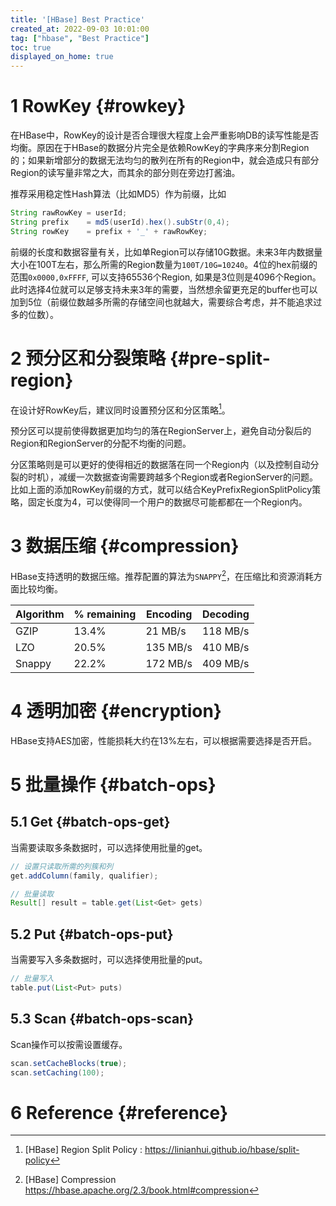 ```yaml
---
title: '[HBase] Best Practice'
created_at: 2022-09-03 10:01:00
tag: ["hbase", "Best Practice"]
toc: true
displayed_on_home: true
---
```


# 1 RowKey {#rowkey}

在HBase中，RowKey的设计是否合理很大程度上会严重影响DB的读写性能是否均衡。原因在于HBase的数据分片完全是依赖RowKey的字典序来分割Region的；如果新增部分的数据无法均匀的散列在所有的Region中，就会造成只有部分Region的读写量非常之大，而其余的部分则在旁边打酱油。

推荐采用稳定性Hash算法（比如MD5）作为前缀，比如
```java
String rawRowKey = userId;
String prefix    = md5(userId).hex().subStr(0,4);
String rowKey    = prefix + '_' + rawRowKey;
```
前缀的长度和数据容量有关，比如单Region可以存储10G数据。未来3年内数据量大小在100T左右，那么所需的Region数量为`100T/10G=10240`。4位的hex前缀的范围`0x0000,0xFFFF`, 可以支持65536个Region, 如果是3位则是4096个Region。此时选择4位就可以足够支持未来3年的需要，当然想余留更充足的buffer也可以加到5位（前缀位数越多所需的存储空间也就越大，需要综合考虑，并不能追求过多的位数）。

# 2 预分区和分裂策略 {#pre-split-region}

在设计好RowKey后，建议同时设置预分区和分区策略[^split-policy]。

预分区可以提前使得数据更加均匀的落在RegionServer上，避免自动分裂后的Region和RegionServer的分配不均衡的问题。

分区策略则是可以更好的使得相近的数据落在同一个Region内（以及控制自动分裂的时机），减缓一次数据查询需要跨越多个Region或者RegionServer的问题。比如上面的添加RowKey前缀的方式，就可以结合KeyPrefixRegionSplitPolicy策略，固定长度为4，可以使得同一个用户的数据尽可能都都在一个Region内。


# 3 数据压缩 {#compression}

HBase支持透明的数据压缩。推荐配置的算法为`SNAPPY`[^compression]，在压缩比和资源消耗方面比较均衡。

| Algorithm | % remaining | Encoding | Decoding |
| --------- | ----------- | -------- | -------- |
| GZIP      | 13.4%       | 21 MB/s  | 118 MB/s |
| LZO       | 20.5%       | 135 MB/s | 410 MB/s |
| Snappy    | 22.2%       | 172 MB/s | 409 MB/s |

# 4 透明加密 {#encryption}

HBase支持AES加密，性能损耗大约在13%左右，可以根据需要选择是否开启。

# 5 批量操作 {#batch-ops}

## 5.1 Get {#batch-ops-get}

当需要读取多条数据时，可以选择使用批量的get。

```java
// 设置只读取所需的列簇和列
get.addColumn(family, qualifier);

// 批量读取
Result[] result = table.get(List<Get> gets)
```

## 5.2 Put {#batch-ops-put}

当需要写入多条数据时，可以选择使用批量的put。
```java
// 批量写入
table.put(List<Put> puts)
```

## 5.3 Scan {#batch-ops-scan}

Scan操作可以按需设置缓存。
```java
scan.setCacheBlocks(true);
scan.setCaching(100);
```

# 6 Reference {#reference}

[^split-policy]:[HBase] Region Split Policy : <https://linianhui.github.io/hbase/split-policy>
[^compression]:[HBase] Compression <https://hbase.apache.org/2.3/book.html#compression>
